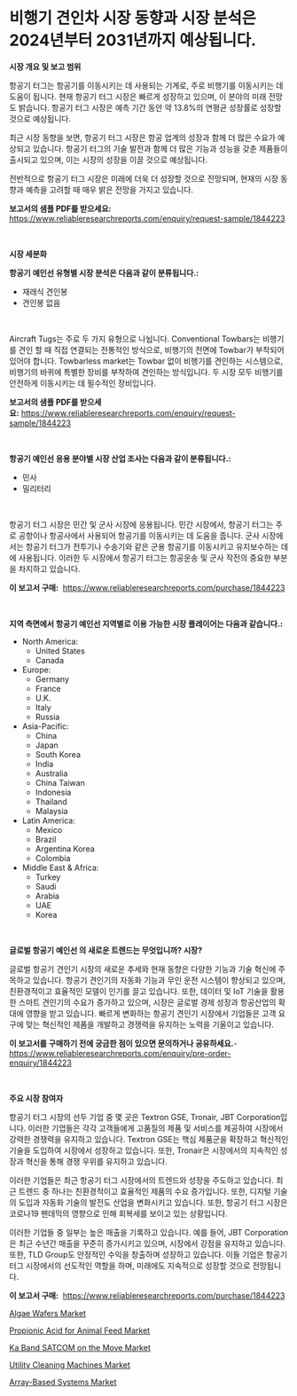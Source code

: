 <p><h1>비행기 견인차 시장 동향과 시장 분석은 2024년부터 2031년까지 예상됩니다.</h1></p><p><strong>시장 개요 및 보고 범위</strong></p>
<p><p>항공기 터그는 항공기를 이동시키는 데 사용되는 기계로, 주로 비행기를 이동시키는 데 도움이 됩니다. 현재 항공기 터그 시장은 빠르게 성장하고 있으며, 이 분야의 미래 전망도 밝습니다. 항공기 터그 시장은 예측 기간 동안 약 13.8%의 연평균 성장률로 성장할 것으로 예상됩니다.</p><p>최근 시장 동향을 보면, 항공기 터그 시장은 항공 업계의 성장과 함께 더 많은 수요가 예상되고 있습니다. 항공기 터그의 기술 발전과 함께 더 많은 기능과 성능을 갖춘 제품들이 출시되고 있으며, 이는 시장의 성장을 이끌 것으로 예상됩니다.</p><p>전반적으로 항공기 터그 시장은 미래에 더욱 더 성장할 것으로 전망되며, 현재의 시장 동향과 예측을 고려할 때 매우 밝은 전망을 가지고 있습니다.</p></p>
<p><strong>보고서의 샘플 PDF를 받으세요:</strong> <a href="https://www.reliableresearchreports.com/enquiry/request-sample/1844223">https://www.reliableresearchreports.com/enquiry/request-sample/1844223</a></p>
<p>&nbsp;</p>
<p><strong>시장 세분화</strong></p>
<p><strong>항공기 예인선 유형별 시장 분석은 다음과 같이 분류됩니다.:</strong></p>
<p><ul><li>재래식 견인봉</li><li>견인봉 없음</li></ul></p>
<p>&nbsp;</p>
<p><p>Aircraft Tugs는 주로 두 가지 유형으로 나뉩니다. Conventional Towbars는 비행기를 견인 할 때 직접 연결되는 전통적인 방식으로, 비행기의 전면에 Towbar가 부착되어 있어야 합니다. Towbarless market는 Towbar 없이 비행기를 견인하는 시스템으로, 비행기의 바퀴에 특별한 장비를 부착하여 견인하는 방식입니다. 두 시장 모두 비행기를 안전하게 이동시키는 데 필수적인 장비입니다.</p></p>
<p><strong>보고서의 샘플 PDF를 받으세요:</strong>&nbsp;<a href="https://www.reliableresearchreports.com/enquiry/request-sample/1844223">https://www.reliableresearchreports.com/enquiry/request-sample/1844223</a></p>
<p>&nbsp;</p>
<p><strong> 항공기 예인선 응용 분야별 시장 산업 조사는 다음과 같이 분류됩니다.:</strong></p>
<p><ul><li>민사</li><li>밀리터리</li></ul></p>
<p>&nbsp;</p>
<p><p>항공기 터그 시장은 민간 및 군사 시장에 응용됩니다. 민간 시장에서, 항공기 터그는 주로 공항이나 항공사에서 사용되어 항공기를 이동시키는 데 도움을 줍니다. 군사 시장에서는 항공기 터그가 전투기나 수송기와 같은 군용 항공기를 이동시키고 유지보수하는 데에 사용됩니다. 이러한 두 시장에서 항공기 터그는 항공운송 및 군사 작전의 중요한 부분을 차지하고 있습니다.</p></p>
<p><strong>이 보고서 구매:</strong>&nbsp; <a href="https://www.reliableresearchreports.com/purchase/1844223">https://www.reliableresearchreports.com/purchase/1844223</a></p>
<p>&nbsp;</p>
<p><strong>지역 측면에서 항공기 예인선 지역별로 이용 가능한 시장 플레이어는 다음과 같습니다.:</strong></p>
<p><ul>
    <li>
        North America:
        <ul>
            <li>United States</li>
            <li>Canada</li>
        </ul>
    </li>
    <li>
        Europe:
        <ul>
            <li>Germany</li>
            <li>France</li>
            <li>U.K.</li>
            <li>Italy</li>
            <li>Russia</li>
        </ul>
    </li>
    <li>
        Asia-Pacific:
        <ul>
            <li>China</li>
            <li>Japan</li>
            <li>South Korea</li>
            <li>India</li>
            <li>Australia</li>
            <li>China Taiwan</li>
            <li>Indonesia</li>
            <li>Thailand</li>
            <li>Malaysia</li>
        </ul>
    </li>
    <li>
        Latin America:
        <ul>
            <li>Mexico</li>
            <li>Brazil</li>
            <li>Argentina Korea</li>
            <li>Colombia</li>
        </ul>
    </li>
    <li>
        Middle East & Africa:
        <ul>
            <li>Turkey</li>
            <li>Saudi</li>
            <li>Arabia</li>
            <li>UAE</li>
            <li>Korea</li>
        </ul>
    </li>
    </ul></p>
<p>&nbsp;</p>
<p><strong>글로벌 항공기 예인선 의 새로운 트렌드는 무엇입니까? 시장?</strong></p>
<p><p>글로벌 항공기 견인기 시장의 새로운 추세와 현재 동향은 다양한 기능과 기술 혁신에 주목하고 있습니다. 항공기 견인기의 자동화 기능과 무인 운전 시스템이 향상되고 있으며, 친환경적이고 효율적인 모델이 인기를 끌고 있습니다. 또한, 데이터 및 IoT 기술을 활용한 스마트 견인기의 수요가 증가하고 있으며, 시장은 글로벌 경제 성장과 항공산업의 확대에 영향을 받고 있습니다. 빠르게 변화하는 항공기 견인기 시장에서 기업들은 고객 요구에 맞는 혁신적인 제품을 개발하고 경쟁력을 유지하는 노력을 기울이고 있습니다.</p></p>
<p><strong>이 보고서를 구매하기 전에 궁금한 점이 있으면 문의하거나 공유하세요.</strong>- <a href="https://www.reliableresearchreports.com/enquiry/pre-order-enquiry/1844223">https://www.reliableresearchreports.com/enquiry/pre-order-enquiry/1844223</a></p>
<p>&nbsp;</p>
<p><strong>주요 시장 참여자</strong></p>
<p><p>항공기 터그 시장의 선두 기업 중 몇 곳은 Textron GSE, Tronair, JBT Corporation입니다. 이러한 기업들은 각각 고객들에게 고품질의 제품 및 서비스를 제공하여 시장에서 강력한 경쟁력을 유지하고 있습니다. Textron GSE는 핵심 제품군을 확장하고 혁신적인 기술을 도입하여 시장에서 성장하고 있습니다. 또한, Tronair은 시장에서의 지속적인 성장과 혁신을 통해 경쟁 우위를 유지하고 있습니다.</p><p>이러한 기업들은 최근 항공기 터그 시장에서의 트렌드와 성장을 주도하고 있습니다. 최근 트렌드 중 하나는 친환경적이고 효율적인 제품의 수요 증가입니다. 또한, 디지털 기술의 도입과 자동화 기술의 발전도 산업을 변화시키고 있습니다. 또한, 항공기 터그 시장은 코로나19 팬데믹의 영향으로 인해 회복세를 보이고 있는 상황입니다.</p><p>이러한 기업들 중 일부는 높은 매출을 기록하고 있습니다. 예를 들어, JBT Corporation은 최근 수년간 매출을 꾸준히 증가시키고 있으며, 시장에서 강점을 유지하고 있습니다. 또한, TLD Group도 안정적인 수익을 창출하며 성장하고 있습니다. 이들 기업은 항공기 터그 시장에서의 선도적인 역할을 하며, 미래에도 지속적으로 성장할 것으로 전망됩니다.</p></p>
<p><strong>이 보고서 구매:</strong>&nbsp;&nbsp;<a href="https://www.reliableresearchreports.com/purchase/1844223">https://www.reliableresearchreports.com/purchase/1844223</a></p>
<p><p><a href="https://view.publitas.com/reportprime-1/algae-wafers-market-size-2024-2031-global-industrial-analysis-key-geographical-regions-market-share-top-key-players-product-types-and-forecast-research-report/">Algae Wafers Market</a></p><p><a href="https://github.com/yemakinde/Market-Research-Report-List-1/blob/main/propionic-acid-for-animal-feed-market.md">Propionic Acid for Animal Feed Market</a></p><p><a href="https://silk-columnist-571.notion.site/Ka-Band-SATCOM-on-the-Move-Market-Dynamics-2024-2031-Also-about-Its-Market-Trends-Projections-and-eee7828f9bfc4dce9a489450096d149c">Ka Band SATCOM on the Move Market</a></p><p><a href="https://acidic-farm-354.notion.site/Utility-Cleaning-Machines-Market-Size-Growing-and-Forecasted-for-period-from-2024-2031-and-provide-5e64e5891dc84898819b54304919b874">Utility Cleaning Machines Market</a></p><p><a href="https://github.com/Alonsoolds3wq1d81czn8rbol/Market-Research-Report-List-1/blob/main/array-based-systems-market.md">Array-Based Systems Market</a></p></p>
